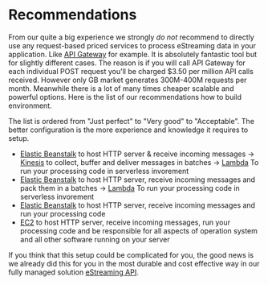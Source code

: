 # Recommendations

From our quite a big experience we strongly _do not_ recommend to directly use any request-based priced services to process eStreaming data in your application. Like [API Gateway](https://aws.amazon.com/api-gateway/) for example. It is absolutely fantastic tool but for slightly different cases. The reason is if you will call API Gateway for each individual POST request you'll be charged $3.50 per million API calls received. However only GB market generates 300M-400M requests per month. Meanwhile there is a lot of many times cheaper scalable and powerful options. Here is the list of our recommendations how to build environment.

The list is ordered from "Just perfect" to "Very good" to "Acceptable". The better configuration is the more experience and knowledge it requires to setup.

* [Elastic Beanstalk](https://aws.amazon.com/en/elasticbeanstalk/) to host HTTP server & receive incoming messages → [Kinesis](https://aws.amazon.com/kinesis/) to collect, buffer and deliver messages in batches → [Lambda](https://aws.amazon.com/lambda/) To run your processing code in serverless invorement
* [Elastic Beanstalk](https://aws.amazon.com/en/elasticbeanstalk/) to host HTTP server, receive incoming messages and pack them in a batches → [Lambda](https://aws.amazon.com/lambda/) To run your processing code in serverless invorement
* [Elastic Beanstalk](https://aws.amazon.com/en/elasticbeanstalk/) to host HTTP server, receive incoming messages and  run your processing code
* [EC2](https://aws.amazon.com/ec2/)  to host HTTP server, receive incoming messages, run your processing code and be responsible for all aspects of operation system and all other software running on your server

If you think that this setup could be complicated for you, the good news is we already did this for you in the most durable and cost effective way in our fully managed solution [eStreaming API](http://estrapi.cee-systems.com).

